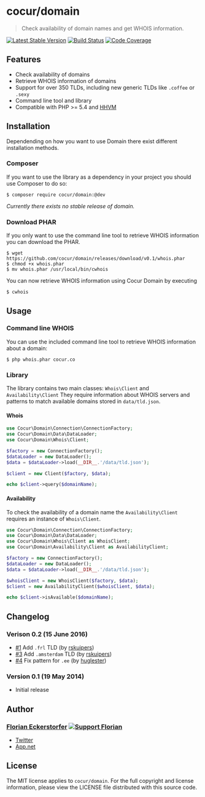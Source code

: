 cocur/domain
============

> Check availability of domain names and get WHOIS information.

[![Latest Stable Version](http://img.shields.io/packagist/v/cocur/domain.svg)](https://packagist.org/packages/cocur/domain)
[![Build Status](http://img.shields.io/travis/cocur/domain.svg)](https://travis-ci.org/cocur/domain)
[![Code Coverage](http://img.shields.io/coveralls/cocur/domain.svg)](https://coveralls.io/r/cocur/domain)


Features
--------

- Check availability of domains
- Retrieve WHOIS information of domains
- Support for over 350 TLDs, including new generic TLDs like `.coffee` or `.sexy`
- Command line tool and library
- Compatible with PHP >= 5.4 and [HHVM](http://hhvm.com)


Installation
------------

Dependending on how you want to use Domain there exist different installation methods.

### Composer

If you want to use the library as a dependency in your project you should use Composer to do so:

```shell
$ composer require cocur/domain:@dev
```

*Currently there exists no stable release of domain.*

### Download PHAR

If you only want to use the command line tool to retrieve WHOIS information you can download the PHAR.

```shell
$ wget https://github.com/cocur/domain/releases/download/v0.1/whois.phar
$ chmod +x whois.phar
$ mv whois.phar /usr/local/bin/cwhois
```

You can now retrieve WHOIS information using Cocur Domain by executing

```shell
$ cwhois
```


Usage
-----

### Command line WHOIS

You can use the included command line tool to retrieve WHOIS information about a domain:

```shell
$ php whois.phar cocur.co
```

### Library

The library contains two main classes: `Whois\Client` and `Availability\Client` They require information about WHOIS servers and patterns to match available domains stored in `data/tld.json`.

#### Whois

```php
use Cocur\Domain\Connection\ConnectionFactory;
use Cocur\Domain\Data\DataLoader;
use Cocur\Domain\Whois\Client;

$factory = new ConnectionFactory();
$dataLoader = new DataLoader();
$data = $dataLoader->load(__DIR__.'/data/tld.json');

$client = new Client($factory, $data);

echo $client->query($domainName);
```

#### Availability

To check the availability of a domain name the `Availability\Client` requires an instance of `Whois\Client`.

```php
use Cocur\Domain\Connection\ConnectionFactory;
use Cocur\Domain\Data\DataLoader;
use Cocur\Domain\Whois\Client as WhoisClient;
use Cocur\Domain\Availability\Client as AvailabilityClient;

$factory = new ConnectionFactory();
$dataLoader = new DataLoader();
$data = $dataLoader->load(__DIR__.'/data/tld.json');

$whoisClient = new WhoisClient($factory, $data);
$client = new AvailabilityClient($whoisClient, $data);

echo $client->isAvailable($domainName);
```


Changelog
---------

### Verison 0.2 (15 June 2016)

- [#1](https://github.com/cocur/domain/pull/1) Add `.frl` TLD (by [rskuipers](https://github.com/rskuipers))
- [#3](https://github.com/cocur/domain/pull/3) Add `.amsterdam` TLD (by [rskuipers](https://github.com/rskuipers))
- [#4](https://github.com/cocur/domain/pull/4) Fix pattern for `.ee` (by [huglester](https://github.com/huglester))

### Version 0.1 (19 May 2014)

- Initial release


Author
------

### [Florian Eckerstorfer](http://florian.ec) [![Support Florian](http://img.shields.io/gittip/florianeckerstorfer.svg)](https://www.gittip.com/FlorianEckerstorfer/)

- [Twitter](http://twitter.com/Florian_)
- [App.net](http://app.net/florian)


License
-------

The MIT license applies to `cocur/domain`. For the full copyright and license information, please view the LICENSE file distributed with this source code.

